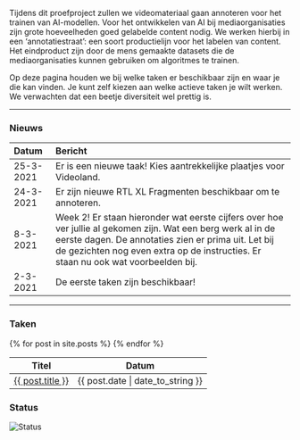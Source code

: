 Tijdens dit proefproject zullen we videomateriaal gaan annoteren voor het trainen van AI-modellen. Voor het ontwikkelen van AI bij mediaorganisaties zijn grote hoeveelheden goed gelabelde content nodig. We werken hierbij in een ‘annotatiestraat’: een soort productielijn voor het labelen van content. Het eindproduct zijn door de mens gemaakte datasets die de mediaorganisaties kunnen gebruiken om algoritmes te trainen.

Op deze pagina houden we bij welke taken er beschikbaar zijn en waar je die kan vinden. Je kunt zelf kiezen aan welke actieve taken je wilt werken. We verwachten dat een beetje diversiteit wel prettig is.

* * *

### Nieuws

| Datum | Bericht |
|:------|:--------|
| 25-3-2021 | Er is een nieuwe taak! Kies aantrekkelijke plaatjes voor Videoland. |
| 24-3-2021 | Er zijn nieuwe RTL XL Fragmenten beschikbaar om te annoteren. |
| 8-3-2021 | Week 2! Er staan hieronder wat eerste cijfers over hoe ver jullie al gekomen zijn. Wat een berg werk al in de eerste dagen. De annotaties zien er prima uit. Let bij de gezichten nog even extra op de instructies. Er staan nu ook wat voorbeelden bij. |
| 2-3-2021 | De eerste taken zijn beschikbaar! |

* * *

### Taken

<table>
  <thead>
    <tr>
      <th>Titel</th>
      <th>Datum</th>
    </tr>
  </thead>
  <tbody>
  {% for post in site.posts %}
    <tr>
      <td><a href="{{ post.url }}">{{ post.title }}</a></td>
      <td>{{ post.date | date_to_string }}</td>
    </tr>
  {% endfor %}
  </tbody>
</table>

### Status

![Status](/status/status.svg)
